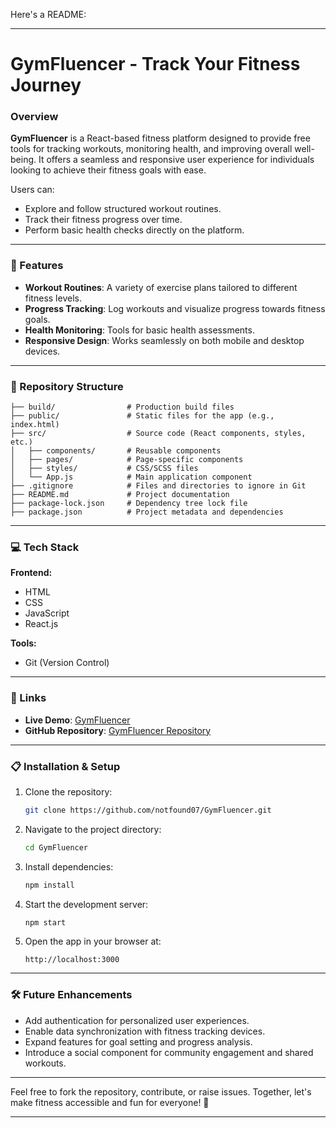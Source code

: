 Here's a README:

---

# GymFluencer - Track Your Fitness Journey

### Overview  
**GymFluencer** is a React-based fitness platform designed to provide free tools for tracking workouts, monitoring health, and improving overall well-being. It offers a seamless and responsive user experience for individuals looking to achieve their fitness goals with ease.  

Users can:  
- Explore and follow structured workout routines.  
- Track their fitness progress over time.  
- Perform basic health checks directly on the platform.  

---

### 🌟 Features  
- **Workout Routines**: A variety of exercise plans tailored to different fitness levels.  
- **Progress Tracking**: Log workouts and visualize progress towards fitness goals.  
- **Health Monitoring**: Tools for basic health assessments.  
- **Responsive Design**: Works seamlessly on both mobile and desktop devices.  

---

### 📂 Repository Structure  

```plaintext  
├── build/                # Production build files  
├── public/               # Static files for the app (e.g., index.html)  
├── src/                  # Source code (React components, styles, etc.)  
│   ├── components/       # Reusable components  
│   ├── pages/            # Page-specific components  
│   ├── styles/           # CSS/SCSS files  
│   └── App.js            # Main application component  
├── .gitignore            # Files and directories to ignore in Git  
├── README.md             # Project documentation  
├── package-lock.json     # Dependency tree lock file  
├── package.json          # Project metadata and dependencies  
```  

---

### 💻 Tech Stack  

**Frontend:**  
- HTML  
- CSS  
- JavaScript  
- React.js  

**Tools:**  
- Git (Version Control)  

---

### 🔗 Links  
- **Live Demo**: [GymFluencer](https://gymfluencer-site.onrender.com/)  
- **GitHub Repository**: [GymFluencer Repository](https://github.com/notfound07/GymFluencer)  

---

### 📋 Installation & Setup  

1. Clone the repository:  
   ```bash  
   git clone https://github.com/notfound07/GymFluencer.git  
   ```  

2. Navigate to the project directory:  
   ```bash  
   cd GymFluencer  
   ```  

3. Install dependencies:  
   ```bash  
   npm install  
   ```  

4. Start the development server:  
   ```bash  
   npm start  
   ```  

5. Open the app in your browser at:  
   ```plaintext  
   http://localhost:3000  
   ```  

---

### 🛠️ Future Enhancements  
- Add authentication for personalized user experiences.  
- Enable data synchronization with fitness tracking devices.  
- Expand features for goal setting and progress analysis.  
- Introduce a social component for community engagement and shared workouts.  

---

Feel free to fork the repository, contribute, or raise issues. Together, let's make fitness accessible and fun for everyone! 💪  

--- 
